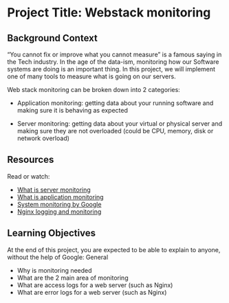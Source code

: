 # Project Title: Webstack monitoring

## Background Context

“You cannot fix or improve what you cannot measure” is a famous saying in the Tech industry. In the age of the data-ism, monitoring how our Software systems are doing is an important thing. In this project, we will implement one of many tools to measure what is going on our servers.

Web stack monitoring can be broken down into 2 categories:
- Application monitoring: getting data about your running software and making sure it is behaving as expected

- Server monitoring: getting data about your virtual or physical server and making sure they are not overloaded (could be CPU, memory, disk or network overload)

## Resources

Read or watch:

- [What is server monitoring](https://intranet.alxswe.com/rltoken/km_XUDAfXEBoXZQsIWEo5Q)
- [What is application monitoring](https://intranet.alxswe.com/rltoken/z9jsikINjrsUo2QY5_Xz8g)
- [System monitoring by Google](https://intranet.alxswe.com/rltoken/_8KIbIUNzMgKi_LiGMBWAw)
- [Nginx logging and monitoring](https://intranet.alxswe.com/rltoken/V3GsrDcMHPdgrizShj4RCg)


## Learning Objectives

At the end of this project, you are expected to be able to explain to anyone, without the help of Google:
General

- Why is monitoring needed
- What are the 2 main area of monitoring
- What are access logs for a web server (such as Nginx)
- What are error logs for a web server (such as Nginx)
